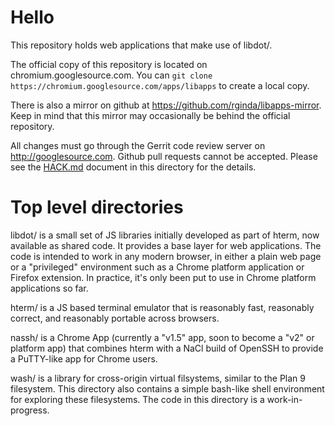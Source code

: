 
# Hello

This repository holds web applications that make use of libdot/.

The official copy of this repository is located on chromium.googlesource.com.
You can `git clone https://chromium.googlesource.com/apps/libapps` to create a
local copy.

There is also a mirror on github at https://github.com/rginda/libapps-mirror.
Keep in mind that this mirror may occasionally be behind the official
repository.

All changes must go through the Gerrit code review server on
http://googlesource.com.  Github pull requests cannot be accepted.  Please see
the [HACK.md](/HACK.md) document in this directory for the details.

# Top level directories

libdot/ is a small set of JS libraries initially developed as part of hterm,
now available as shared code.  It provides a base layer for web applications.
The code is intended to work in any modern browser, in either a plain web page
or a "privileged" environment such as a Chrome platform application or Firefox
extension.  In practice, it's only been put to use in Chrome platform
applications so far.

hterm/ is a JS based terminal emulator that is reasonably fast, reasonably
correct, and reasonably portable across browsers.

nassh/ is a Chrome App (currently a "v1.5" app, soon to become a "v2" or
platform app) that combines hterm with a NaCl build of OpenSSH to provide
a PuTTY-like app for Chrome users.

wash/ is a library for cross-origin virtual filsystems, similar to the Plan 9
filesystem.  This directory also contains a simple bash-like shell environment
for exploring these filesystems.  The code in this directory is a
work-in-progress.
